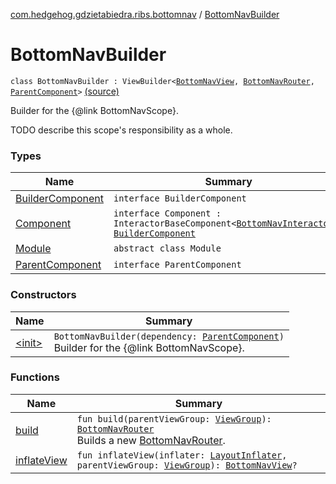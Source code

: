 [com.hedgehog.gdzietabiedra.ribs.bottomnav](../index.md) / [BottomNavBuilder](./index.md)

# BottomNavBuilder

`class BottomNavBuilder : ViewBuilder<`[`BottomNavView`](../-bottom-nav-view/index.md)`, `[`BottomNavRouter`](../-bottom-nav-router/index.md)`, `[`ParentComponent`](-parent-component/index.md)`>` [(source)](https://github.com/asvid/GdzieTaBiedra/tree/master/app/src/main/java/com/hedgehog/gdzietabiedra/ribs/bottomnav/BottomNavBuilder.kt#L19)

Builder for the {@link BottomNavScope}.

TODO describe this scope's responsibility as a whole.

### Types

| Name | Summary |
|---|---|
| [BuilderComponent](-builder-component/index.md) | `interface BuilderComponent` |
| [Component](-component/index.md) | `interface Component : InteractorBaseComponent<`[`BottomNavInteractor`](../-bottom-nav-interactor/index.md)`>, `[`BuilderComponent`](-builder-component/index.md) |
| [Module](-module/index.md) | `abstract class Module` |
| [ParentComponent](-parent-component/index.md) | `interface ParentComponent` |

### Constructors

| Name | Summary |
|---|---|
| [&lt;init&gt;](-init-.md) | `BottomNavBuilder(dependency: `[`ParentComponent`](-parent-component/index.md)`)`<br>Builder for the {@link BottomNavScope}. |

### Functions

| Name | Summary |
|---|---|
| [build](build.md) | `fun build(parentViewGroup: `[`ViewGroup`](https://developer.android.com/reference/android/view/ViewGroup.html)`): `[`BottomNavRouter`](../-bottom-nav-router/index.md)<br>Builds a new [BottomNavRouter](../-bottom-nav-router/index.md). |
| [inflateView](inflate-view.md) | `fun inflateView(inflater: `[`LayoutInflater`](https://developer.android.com/reference/android/view/LayoutInflater.html)`, parentViewGroup: `[`ViewGroup`](https://developer.android.com/reference/android/view/ViewGroup.html)`): `[`BottomNavView`](../-bottom-nav-view/index.md)`?` |
